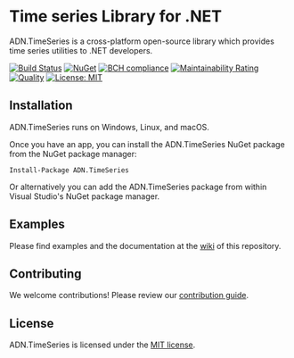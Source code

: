 # Time series Library for .NET

ADN.TimeSeries is a cross-platform open-source library which provides time series utilities to .NET developers.

[![Build Status](https://travis-ci.org/andresdigiovanni/ADN.TimeSeries.svg?branch=master)](https://travis-ci.org/andresdigiovanni/ADN.TimeSeries)
[![NuGet](https://img.shields.io/nuget/v/ADN.TimeSeries.svg)](https://www.nuget.org/packages/ADN.TimeSeries/)
[![BCH compliance](https://bettercodehub.com/edge/badge/andresdigiovanni/ADN.TimeSeries?branch=master)](https://bettercodehub.com/)
[![Maintainability Rating](https://sonarcloud.io/api/project_badges/measure?project=andresdigiovanni_ADN.TimeSeries&metric=sqale_rating)](https://sonarcloud.io/dashboard?id=andresdigiovanni_ADN.TimeSeries)
[![Quality](https://sonarcloud.io/api/project_badges/measure?project=andresdigiovanni_ADN.TimeSeries&metric=alert_status)](https://sonarcloud.io/dashboard?id=andresdigiovanni_ADN.TimeSeries)
[![License: MIT](https://img.shields.io/badge/License-MIT-yellow.svg)](https://opensource.org/licenses/MIT)

## Installation

ADN.TimeSeries runs on Windows, Linux, and macOS.

Once you have an app, you can install the ADN.TimeSeries NuGet package from the NuGet package manager:

```
Install-Package ADN.TimeSeries
```

Or alternatively you can add the ADN.TimeSeries package from within Visual Studio's NuGet package manager.

## Examples

Please find examples and the documentation at the [wiki](https://github.com/andresdigiovanni/ADN.TimeSeries/wiki) of this repository.

## Contributing

We welcome contributions! Please review our [contribution guide](CONTRIBUTING.md).

## License

ADN.TimeSeries is licensed under the [MIT license](LICENSE).
